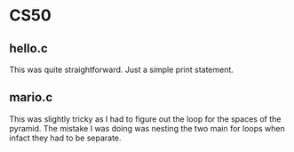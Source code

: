 # CS50
## hello.c
This was quite straightforward. Just a simple print statement.

## mario.c
This was slightly tricky as I had to figure out the loop for the spaces of the pyramid. The mistake I was doing was nesting the two main for loops when infact they had to be separate.
